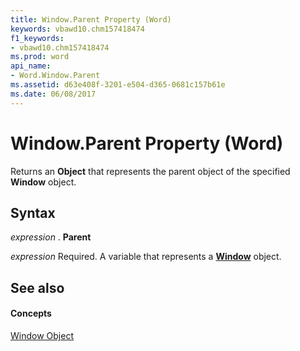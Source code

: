 ```yaml
---
title: Window.Parent Property (Word)
keywords: vbawd10.chm157418474
f1_keywords:
- vbawd10.chm157418474
ms.prod: word
api_name:
- Word.Window.Parent
ms.assetid: d63e408f-3201-e504-d365-0681c157b61e
ms.date: 06/08/2017
---
```



# Window.Parent Property (Word)

Returns an **Object** that represents the parent object of the specified **Window** object.


## Syntax

 _expression_ . **Parent**

 _expression_ Required. A variable that represents a **[Window](window-object-word.md)** object.


## See also


#### Concepts


[Window Object](window-object-word.md)

